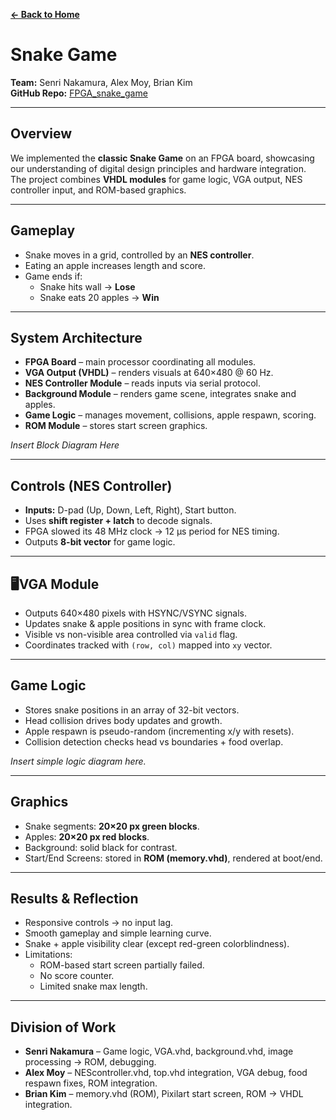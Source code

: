 **[← Back to Home](../README.md)**

# Snake Game
**Team:** Senri Nakamura, Alex Moy, Brian Kim  
**GitHub Repo:** [FPGA_snake_game](https://github.com/SenriNakamura/FPGA_snake_game)  

---

## Overview  
We implemented the **classic Snake Game** on an FPGA board, showcasing our understanding of digital design principles and hardware integration.  
The project combines **VHDL modules** for game logic, VGA output, NES controller input, and ROM-based graphics.  

---

## Gameplay  
- Snake moves in a grid, controlled by an **NES controller**.  
- Eating an apple increases length and score.  
- Game ends if:  
  - Snake hits wall → **Lose**  
  - Snake eats 20 apples → **Win**  

---

## System Architecture  
- **FPGA Board** – main processor coordinating all modules.  
- **VGA Output (VHDL)** – renders visuals at 640×480 @ 60 Hz.  
- **NES Controller Module** – reads inputs via serial protocol.  
- **Background Module** – renders game scene, integrates snake and apples.  
- **Game Logic** – manages movement, collisions, apple respawn, scoring.  
- **ROM Module** – stores start screen graphics.  

*Insert Block Diagram Here*  

---

## Controls (NES Controller)  
- **Inputs:** D-pad (Up, Down, Left, Right), Start button.  
- Uses **shift register + latch** to decode signals.  
- FPGA slowed its 48 MHz clock → 12 µs period for NES timing.  
- Outputs **8-bit vector** for game logic.  

---

## 🖥VGA Module  
- Outputs 640×480 pixels with HSYNC/VSYNC signals.  
- Updates snake & apple positions in sync with frame clock.  
- Visible vs non-visible area controlled via `valid` flag.  
- Coordinates tracked with `(row, col)` mapped into `xy` vector.  

---

## Game Logic  
- Stores snake positions in an array of 32-bit vectors.  
- Head collision drives body updates and growth.  
- Apple respawn is pseudo-random (incrementing x/y with resets).  
- Collision detection checks head vs boundaries + food overlap.  

*Insert simple logic diagram here.*  

---

## Graphics  
- Snake segments: **20×20 px green blocks**.  
- Apples: **20×20 px red blocks**.  
- Background: solid black for contrast.  
- Start/End Screens: stored in **ROM (memory.vhd)**, rendered at boot/end.  

---

## Results & Reflection  
- Responsive controls → no input lag.  
- Smooth gameplay and simple learning curve.  
- Snake + apple visibility clear (except red-green colorblindness).  
- Limitations:  
  - ROM-based start screen partially failed.  
  - No score counter.  
  - Limited snake max length.  

---

## Division of Work  
- **Senri Nakamura** – Game logic, VGA.vhd, background.vhd, image processing → ROM, debugging.  
- **Alex Moy** – NEScontroller.vhd, top.vhd integration, VGA debug, food respawn fixes, ROM integration.  
- **Brian Kim** – memory.vhd (ROM), Pixilart start screen, ROM → VHDL integration.  


